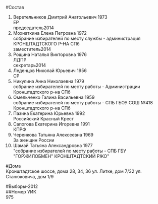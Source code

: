 #Состав  
1. Веретельников Дмитрий Анатольевич 1973  
    ЕР  
    председатель2014  
2. Мохнаткина Елена Петровна 1972  
    собрание избирателей по месту службы - администрация КРОНШТАДТСКОГО Р-НА СПб  
    заместитель2014  
3. Рощина Наталья Викторовна 1976  
    ЛДПР  
    секретарь2014  
4. Леденцов Николай Юрьевич 1956  
    СР  
5. Никулина Анна Николаевна 1979  
    собрание избирателей по месту работы - Администрации Кронштадтского р-на СПб  
6. Омельченко Галина Васильевна 1959  
    собрание избирателей по месту работы - СПБ ГБОУ СОШ №418 Кронштадтского р-на СПб  
7. Пазина Екатерина Юрьевна 1992  
    Российский Красный Крест  
8. Сапогова Екатерина Игоревна 1991  
    КПРФ  
9. Черенкова Татьяна Алексеевна 1969  
    За женщин России  
10. Шамай Татьяна Александровна 1977  
    "собрание избирателей по месту работы - СПБ ГБУ "ГОРЖИЛОБМЕН" КРОНШТАДТСКИЙ РЖО"  

#Дома  
Кронштадтское шоссе, дома 28, 34, 36 ул. Литке, дом 7/32 ул. Станюковича, дом 1/9  
  
#Выборы-2012  
##Номер УИК  
975  
